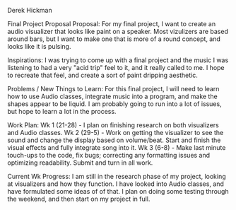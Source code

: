 Derek Hickman

Final Project Proposal
Proposal: For my final project, I want to create an audio visualizer that looks like paint on a speaker. Most vizulizers are based around bars, but I want to make one that is more of a round concept, and looks like it is pulsing.

Inspirations: I was trying to come up with a final project and the music I was listening to had a very "acid trip" feel to it, and it really called to me. I hope to recreate that feel, and create a sort of paint dripping aesthetic.

Problems / New Things to Learn: For this final project, I will need to learn how to use Audio classes, integrate music into a program, and make the shapes appear to be liquid. I am probably going to run into a lot of issues, but hope to learn a lot in the process.

Work Plan: Wk 1 (21-28) - I plan on finishing research on both visualizers and Audio classes. Wk 2 (29-5) - Work on getting the visualizer to see the sound and change the display based on volume/beat. Start and finish the visual effects and fully integrate song into it. Wk 3 (6-8) - Make last minute touch-ups to the code, fix bugs; correcting any formatting issues and optimizing readability. Submit and turn in all work. 

Current Wk Progress: I am still in the research phase of my project, looking at visualizers and how they function. I have looked into Audio classes, and have formulated some ideas of of that. I plan on doing some testing through the weekend, and then start on my project in full.